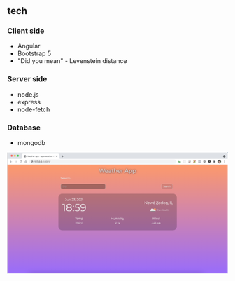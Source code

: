 #

## tech

### Client side

- Angular
- Bootstrap 5
- "Did you mean" - Levenstein distance

### Server side

- node.js
- express
- node-fetch

### Database

- mongodb

![Screenshot](screenshot.png "Screenshot")
